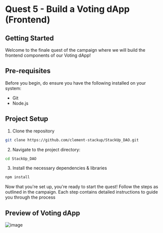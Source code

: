 # Quest 5 - Build a Voting dApp (Frontend) 

## Getting Started

Welcome to the finale quest of the campaign where we will build the frontend components of our Voting dApp!

## Pre-requisites

Before you begin, do ensure you have the following installed on your system:

- Git
- Node.js

## Project Setup 

1. Clone the repository
```bash
git clone https://github.com/clement-stackup/StackUp_DAO.git
```

2. Navigate to the project directory:
```bash
cd StackUp_DAO
```

3. Install the necessary dependencies & libraries
```bash
npm install
```

Now that you're set up, you're ready to start the quest! Follow the steps as outlined in the campaign. Each step contains detailed instructions to guide you through the process

## Preview of Voting dApp

![image](https://github.com/Aelf-Dev-Centre/Developer_DAO/assets/Developer_DAO_Landing_Page.jpg)

